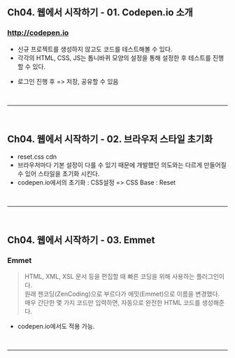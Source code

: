 ## Ch04. 웹에서 시작하기 - 01. Codepen.io 소개
### http://codepen.io
+ 신규 프로젝트를 생성하지 않고도 코드를 테스트해볼 수 있다.
+ 각각의 HTML, CSS, JS는 톱니바퀴 모양의 설정을 통해 설정한 후 테스트를 진행할 수 있다.
- 로그인 진행 후 => 저장, 공유할 수 있음

<br/><hr/><br/>

## Ch04. 웹에서 시작하기 - 02. 브라우저 스타일 초기화
+ reset.css cdn
+ 브라우저마다 기본 설정이 다를 수 있기 때문에 개발했던 의도와는 다르게 만들어질 수 있어 스타일을 초기화 시킨다.
+ codepen.io에서의 초기화 : CSS설정 => CSS Base : Reset

<br/><hr/><br/>

## Ch04. 웹에서 시작하기 - 03. Emmet
### Emmet
> HTML, XML, XSL 문서 등을 편집할 때 빠른 코딩을 위해 사용하는 플러그인이다. <br>
> 원래 젠코딩(ZenCoding)으로 부르다가 에밋(Emmet)으로 이름을 변경했다.<br>
> 매우 간단한 몇 가지 코드만 입력하면, 자동으로 완전한 HTML 코드를 생성해준다.
+ codepen.io에서도 적용 가능.

<br/><hr/><br/>
